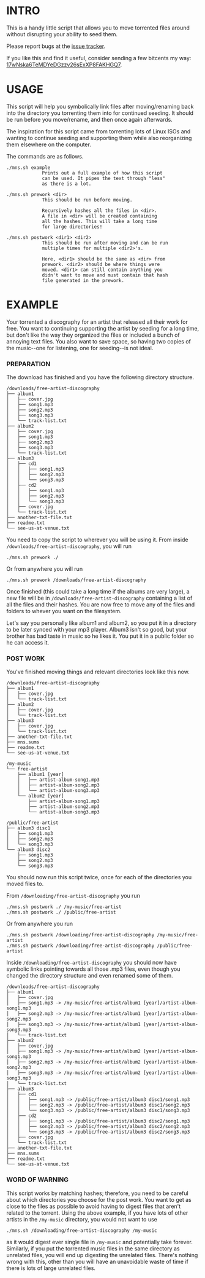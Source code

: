 # INTRO

This is a handy little script that allows you to move torrented files around
without disrupting your ability to seed them.

Please report bugs at the [issue tracker](https://bitbucket.org/pointychimp/move-and-seed/issues).

If you like this and find it useful, consider sending a few bitcents my way: [17wNska6TeMDYeDGzzv26sExXP8FAKHGQ7](bitcoin:17wNska6TeMDYeDGzzv26sExXP8FAKHGQ7).

# USAGE

This script will help you symbolically link files after moving/renaming
back into the directory you torrenting them into for continued seeding.
It should be run before you move/rename, and then once again afterwards.

The inspiration for this script came from torrenting lots of Linux ISOs
and wanting to continue seeding and supporting them while also 
reorganizing them elsewhere on the computer.

The commands are as follows.

	./mns.sh example
	             Prints out a full example of how this script
	             can be used. It pipes the text through "less"
	             as there is a lot.

	./mns.sh prework <dir>
				 This should be run before moving.

				 Recursively hashes all the files in <dir>.
				 A file in <dir> will be created containing
				 all the hashes. This will take a long time
				 for large directories!

	./mns.sh postwork <dir1> <dir2>
				 This should be run after moving and can be run
				 multiple times for multiple <dir2>'s.

				 Here, <dir1> should be the same as <dir> from 
				 prework. <dir2> should be where things were   
				 moved. <dir1> can still contain anything you  
				 didn't want to move and must contain that hash 
				 file generated in the prework.

# EXAMPLE

Your torrented a discography for an artist that released all their work for
free. You want to continuing supporting the artist by seeding for a long time,
but don't like the way they organized the files or included a bunch of annoying 
text files. You also want to save space, so having two copies of the music--one
for listening, one for seeding--is not ideal. 

### PREPARATION

The download has finished and you have the following directory structure.

	/downloads/free-artist-discography
	├── album1
	│   ├── cover.jpg
	│   ├── song1.mp3
	│   ├── song2.mp3
	│   ├── song3.mp3
	│   └── track-list.txt
	├── album2
	│   ├── cover.jpg
	│   ├── song1.mp3
	│   ├── song2.mp3
	│   ├── song3.mp3
	│   └── track-list.txt
	├── album3
	│   ├── cd1
	│   │   ├── song1.mp3
	│   │   ├── song2.mp3
	│   │   └── song3.mp3
	│   ├── cd2
	│   │   ├── song1.mp3
	│   │   ├── song2.mp3
	│   │   └── song3.mp3
	│   ├── cover.jpg
	│   └── track-list.txt
	├── another-txt-file.txt
	├── readme.txt
	└── see-us-at-venue.txt

You need to copy the script to wherever you will be using it. From inside
`/downloads/free-artist-discography`, you will run
	
	./mns.sh prework ./

Or from anywhere you will run
	
	./mns.sh prework /downloads/free-artist-discography

Once finished (this could take a long time if the albums are very large), a new
file will be in `/downloads/free-artist-discography` containing a list of all the
files and their hashes. You are now free to move any of the files and folders 
to whever you want on the filesystem. 

Let's say you personally like album1 and album2, so you put it in a directory
to be later synced with your mp3 player. Album3 isn't so good, but your
brother has bad taste in music so he likes it. You put it in a public folder so
he can access it.

### POST WORK 

You've finished moving things and relevant directories look like this now.

	/downloads/free-artist-discography
	├── album1
	│   ├── cover.jpg
	│   └── track-list.txt
	├── album2
	│   ├── cover.jpg
	│   └── track-list.txt
	├── album3
	│   ├── cover.jpg
	│   └── track-list.txt
	├── another-txt-file.txt
	├── mns.sums
	├── readme.txt
	└── see-us-at-venue.txt

	/my-music
	└── free-artist
	    ├── album1 [year]
	    │   ├── artist-album-song1.mp3
	    │   ├── artist-album-song2.mp3
	    │   └── artist-album-song3.mp3
	    └── album2 [year]
	        ├── artist-album-song1.mp3
	        ├── artist-album-song2.mp3
	        └── artist-album-song3.mp3

	/public/free-artist
	├── album3 disc1
	│   ├── song1.mp3
	│   ├── song2.mp3
	│   └── song3.mp3
	└── album3 disc2
	    ├── song1.mp3
	    ├── song2.mp3
	    └── song3.mp3

You should now run this script twice, once for each of the directories you
moved files to. 

From `/downloading/free-artist-discography` you run

	./mns.sh postwork ./ /my-music/free-artist
	./mns.sh postwork ./ /public/free-artist

Or from anywhere you run

	./mns.sh postwork /downloading/free-artist-discography /my-music/free-artist
	./mns.sh postwork /downloading/free-artist-discography /public/free-artist

Inside `/downloading/free-artist-discography` you should now have symbolic links
pointing towards all those .mp3 files, even though you changed the directory
structure and even renamed some of them.

	/downloads/free-artist-discography
	├── album1
	│   ├── cover.jpg
	│   ├── song1.mp3 -> /my-music/free-artist/album1 [year]/artist-album-song1.mp3
	│   ├── song2.mp3 -> /my-music/free-artist/album1 [year]/artist-album-song2.mp3
	│   ├── song3.mp3 -> /my-music/free-artist/album1 [year]/artist-album-song3.mp3
	│   └── track-list.txt
	├── album2
	│   ├── cover.jpg
	│   ├── song1.mp3 -> /my-music/free-artist/album2 [year]/artist-album-song1.mp3
	│   ├── song2.mp3 -> /my-music/free-artist/album2 [year]/artist-album-song2.mp3
	│   ├── song3.mp3 -> /my-music/free-artist/album2 [year]/artist-album-song3.mp3
	│   └── track-list.txt
	├── album3
	│   ├── cd1
	│   │   ├── song1.mp3 -> /public/free-artist/album3 disc1/song1.mp3
	│   │   ├── song2.mp3 -> /public/free-artist/album3 disc1/song2.mp3
	│   │   └── song3.mp3 -> /public/free-artist/album3 disc1/song3.mp3
	│   ├── cd2
	│   │   ├── song1.mp3 -> /public/free-artist/album3 disc2/song1.mp3
	│   │   ├── song2.mp3 -> /public/free-artist/album3 disc2/song2.mp3
	│   │   └── song3.mp3 -> /public/free-artist/album3 disc2/song3.mp3
	│   ├── cover.jpg
	│   └── track-list.txt
	├── another-txt-file.txt
	├── mns.sums
	├── readme.txt
	└── see-us-at-venue.txt

### WORD OF WARNING

This script works by matching hashes; therefore, you need to be careful about
which directories you choose for the post work. You want to get as close to the
files as possible to avoid having to digest files that aren't related to the
torrent. Using the above example, if you have lots of other artists in the
`/my-music` directory, you would not want to use
	
	./mns.sh /downloading/free-artist-discography /my-music

as it would digest ever single file in `/my-music` and potentially take forever.
Similarly, if you put the torrented music files in the same directory as
unrelated files, you will end up digesting the unrelated files. There's nothing
wrong with this, other than you will have an unavoidable waste of time if there
is lots of large unrelated files. 